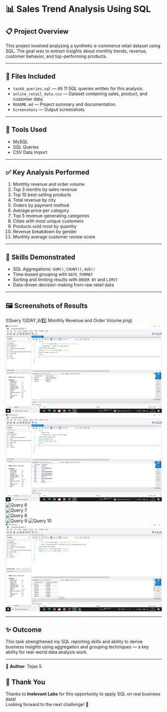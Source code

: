 # 📊 Sales Trend Analysis Using SQL

## 📋 Project Overview

This project involved analyzing a synthetic e-commerce retail dataset using SQL. The goal was to extract insights about monthly trends, revenue, customer behavior, and top-performing products.

---

## 📁 Files Included
- `task6_queries.sql` — All 11 SQL queries written for this analysis.
- `online_retail_data.csv` — Dataset containing sales, product, and customer data.
- `README.md` — Project summary and documentation.
- `Screenshots` — Output screenshots 

---

## 🔧 Tools Used
- MySQL
- SQL Queries
- CSV Data Import

---

## ✅ Key Analysis Performed
1. Monthly revenue and order volume
2. Top 3 months by sales revenue
3. Top 10 best-selling products
4. Total revenue by city
5. Orders by payment method
6. Average price per category
7. Top 5 revenue-generating categories
8. Cities with most unique customers
9. Products sold most by quantity
10. Revenue breakdown by gender
11. Monthly average customer review score

---

## 🧠 Skills Demonstrated
- SQL Aggregations: `SUM()`, `COUNT()`, `AVG()`
- Time-based grouping with `DATE_FORMAT`
- Sorting and limiting results with `ORDER BY` and `LIMIT`
- Data-driven decision-making from raw retail data

---

## 🖼️ Screenshots of Results
![Query 1](DAY_6/1️⃣ Monthly Revenue and Order Volume.png) 
![Query 2](https://github.com/TejasDeveloper-analyst/Elevate_labs/blob/87371e4ea5a56e9ecf485da47539b831c5609703/DAY_6/2%EF%B8%8F%E2%83%A3%20Top%203%20Months%20by%20Revenue.png)  
![Query 3](https://github.com/TejasDeveloper-analyst/Elevate_labs/blob/87371e4ea5a56e9ecf485da47539b831c5609703/DAY_6/3%EF%B8%8F%E2%83%A3%20Top%2010%20Products%20by%20Total%20Sales.png)  
![Query 6](./Query%206.png)  
![Query 7](./Query%207.png)  
![Query 8](./Query%207.png)  
![Query 9](./Query%207.png)
![Query 10](./Query%207.png) 
![Query 11](https://github.com/TejasDeveloper-analyst/Elevate_labs/blob/87371e4ea5a56e9ecf485da47539b831c5609703/DAY_6/1%EF%B8%8F%E2%83%A31%EF%B8%8F%E2%83%A3%20Monthly%20Average%20Review%20Score.png)     

---

## ✨ Outcome
This task strengthened my SQL reporting skills and ability to derive business insights using aggregation and grouping techniques — a key ability for real-world data analysis work.

---

👤 **Author**: Tejas S  

## 🙏 Thank You
Thanks to **Inelevant Labs** for this opportunity to apply SQL on real business data!  
Looking forward to the next challenge! 🚀

